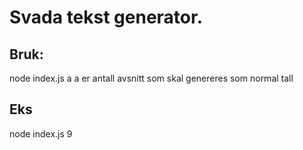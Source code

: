 # Svada tekst generator.

## Bruk:
node index.js a
a er antall avsnitt som skal genereres som normal tall

## Eks
node index.js 9
